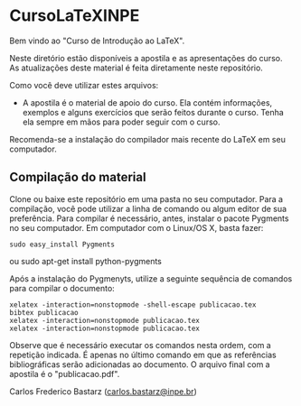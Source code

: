 # CursoLaTeXINPE

Bem vindo ao "Curso de Introdução ao LaTeX".

Neste diretório estão disponíveis a apostila e as apresentações do curso. As atualizações deste material é feita diretamente neste repositório.

Como você deve utilizar estes arquivos:

- A apostila é o material de apoio do curso. Ela contém informações, exemplos e alguns exercícios que serão feitos durante o curso. Tenha ela sempre em mãos para poder seguir com o curso.

Recomenda-se a instalação do compilador mais recente do LaTeX em seu computador.

## Compilação do material

Clone ou baixe este repositório em uma pasta no seu computador. Para a compilação, você pode utilizar a linha de comando ou algum editor de sua preferência. Para compilar é necessário, antes, instalar o pacote Pygments no seu computador. Em computador com o Linux/OS X, basta fazer:

    sudo easy_install Pygments
ou
    sudo apt-get install python-pygments

Após a instalação do Pygmenyts, utilize a seguinte sequência de comandos para compilar o documento:

    xelatex -interaction=nonstopmode -shell-escape publicacao.tex
    bibtex publicacao
    xelatex -interaction=nonstopmode publicacao.tex
    xelatex -interaction=nonstopmode publicacao.tex

Observe que é necessário executar os comandos nesta ordem, com a repetição indicada. É apenas no último comando em que as referências bibliográficas serão adicionadas ao documento. O arquivo final com a apostila é o "publicacao.pdf".

Carlos Frederico Bastarz (carlos.bastarz@inpe.br)
